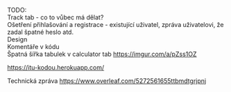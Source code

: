 TODO:\
Track tab - co to vůbec má dělat?\
Ošetření přihlašování a registrace - existující uživatel, zpráva uživatelovi, že zadal špatné heslo atd.\
Design\
Komentáře v kódu\
Špatná šířka tabulek v calculator tab https://imgur.com/a/pZss1OZ

https://itu-kodou.herokuapp.com/

Technická zpráva
https://www.overleaf.com/5272561655ttbmdtgrjpnj
